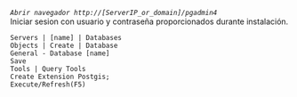*`Abrir navegador http://[ServerIP_or_domain]/pgadmin4`* </br>
Iniciar sesion con usuario y contraseña proporcionados durante instalación.
```
Servers | [name] | Databases
Objects | Create | Database
General - Database [name]
Save
Tools | Query Tools
Create Extension Postgis;
Execute/Refresh(F5)
```

